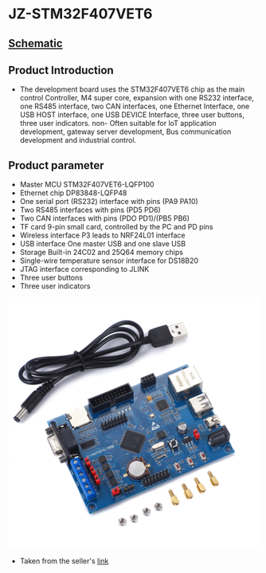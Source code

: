 # JZ-STM32F407VET6

## [Schematic](Documents/JZ_STM32F407VET6.pdf)

## Product Introduction
  - The development board uses the STM32F407VET6
    chip as the main control Controller, M4 super core,
    expansion with one RS232 interface, one RS485 interface,
    two CAN interfaces, one Ethernet Interface, one USB HOST
    interface, one USB DEVICE Interface, three user buttons,
    three user indicators. non- Often suitable for loT
    application development, gateway server
    development, Bus communication development
    and industrial control.

## Product parameter
  - Master MCU STM32F407VET6-LQFP100
  - Ethernet chip DP83848-LQFP48
  - One serial port (RS232) interface with pins (PA9 PA10)
  - Two RS485 interfaces with pins (PD5 PD6)
  - Two CAN interfaces with pins (PDO PD1)/(PB5 PB6)
  - TF card 9-pin small card, controlled by the PC and PD pins
  - Wireless interface P3 leads to NRF24L01 interface
  - USB interface One master USB and one slave USB
  - Storage Built-in 24C02 and 25Q64 memory chips
  - Single-wire temperature sensor interface for DS18B20
  - JTAG interface corresponding to JLINK
  - Three user buttons
  - Three user indicators

![image](Documents/Appearance.jpg)

* Taken from the seller's [link](https://aliexpress.ru/item/1005001620616382.html?spm=a2g2w.orderdetails.0.0.50d54aa6zDKifv&sku_id=12000016843280467&_ga=2.216905941.251859802.1667914724-693672806.1659628089)
